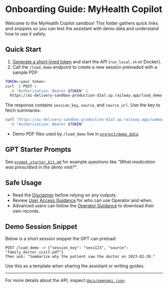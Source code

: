 # Onboarding Guide: MyHealth Copilot

Welcome to the MyHealth Copilot sandbox! This folder gathers quick links and snippets so you can test the assistant with demo data and understand how to use it safely.

## Quick Start
1. [Generate a short-lived token](../../README.md#setup) and start the API (`run_local.sh` or Docker).
2. Call the `/load_demo` endpoint to create a new session preloaded with a sample PDF:

```bash
TOKEN=<your token>
curl -X POST \
  -H "Authorization: Bearer $TOKEN" \
  https://ai-delivery-sandbox-production-d1a7.up.railway.app/load_demo
```

The response contains `session_key`, `source`, and `source_url`. Use the key to fetch summaries:

```bash
curl "https://ai-delivery-sandbox-production-d1a7.up.railway.app/summary?session_key=<key>" \
  -H "Authorization: Bearer $TOKEN"
```
- Demo PDF files used by `/load_demo` live in [`project/demo_data`](../demo_data).

## GPT Starter Prompts
See [`prompt_starter_kit.md`](../docs/prompt_starter_kit.md) for example questions like *"What medication was prescribed in the demo visit?"*.

## Safe Usage
- Read the [Disclaimer](../docs/disclaimer.md) before relying on any outputs.
- Review [User Access Guidance](../docs/user_access_guidance.md) for who can use Operator and when.
- Advanced users can follow the [Operator Guidance](../docs/operator_guidance.md) to download their own records.

## Demo Session Snippet
Below is a short session snippet the GPT can preload:

```
POST /load_demo -> {"session_key": "sess123", "source": "family_doctor_visit.pdf"}
Then ask: "Summarize why the patient saw the doctor on 2023‑02‑20."
```

Use this as a template when sharing the assistant or writing guides.

---
For more details about the API, inspect [`docs/openapi.json`](../../docs/openapi.json).

